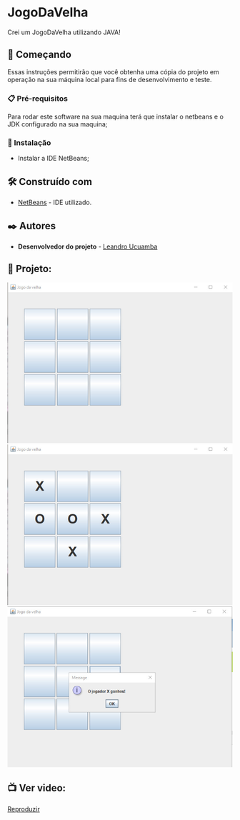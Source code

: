 # JogoDaVelha
 Crei um JogoDaVelha utilizando JAVA!
 
 ## 🚀 Começando
 
Essas instruções permitirão que você obtenha uma cópia do projeto em operação na sua máquina local para fins de desenvolvimento e teste.

### 📋 Pré-requisitos

Para rodar este software na sua maquina terá que instalar o netbeans e o JDK configurado na sua maquina;


### 🔧 Instalação

- Instalar a IDE NetBeans;


## 🛠️ Construído com

* [NetBeans](https://netbeans.apache.org/) - IDE utilizado.


## ✒️ Autores

* **Desenvolvedor do projeto** - [Leandro Ucuamba](https://github.com/LeandroUcuamba)


## 📄 Projeto:

![imagem projeto](https://github.com/LeandroUcuamba/JogoDaVelha_Com_Java/blob/main/imgReadme/img1.jpg)
![imagem projeto](https://github.com/LeandroUcuamba/JogoDaVelha_Com_Java/blob/main/imgReadme/img2.jpg)
![imagem projeto](https://github.com/LeandroUcuamba/JogoDaVelha_Com_Java/blob/main/imgReadme/img3.jpg)



## 📺 Ver video:

[Reproduzir](https://www.linkedin.com/feed/update/urn:li:activity:6984229628760453121/)
